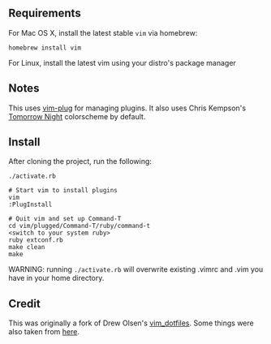 ## Requirements

For Mac OS X, install the latest stable `vim` via homebrew:

    homebrew install vim

For Linux, install the latest vim using your distro's package manager

## Notes

This uses [vim-plug](https://github.com/junegunn/vim-plug) for managing plugins. It also uses Chris Kempson's [Tomorrow Night](https://github.com/chriskempson/vim-tomorrow-theme/) colorscheme by default.

## Install

After cloning the project, run the following:

    ./activate.rb

    # Start vim to install plugins
    vim
    :PlugInstall

    # Quit vim and set up Command-T
    cd vim/plugged/Command-T/ruby/command-t
    <switch to your system ruby>
    ruby extconf.rb
    make clean
    make

WARNING: running `./activate.rb` will overwrite existing .vimrc and .vim you
have in your home directory.

## Credit

This was originally a fork of Drew Olsen's [vim_dotfiles](https://github.com/drewolson/vim_dotfiles). Some things were also taken from [here](https://bitbucket.org/sjl/dotfiles).

